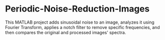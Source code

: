 # Periodic-Noise-Reduction-Images
This MATLAB project adds sinusoidal noise to an image, analyzes it using Fourier Transform, applies a notch filter to remove specific frequencies, and then compares the original and processed images' spectra.
